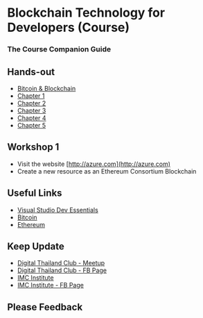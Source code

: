 # Blockchain Technology for Developers (Course)
### The Course Companion Guide

## Hands-out
* [Bitcoin & Blockchain](slides/bc00.pdf)
* [Chapter 1](slides/bc01.pdf)
* [Chapter 2](slides/bc02.pdf)
* [Chapter 3](slides/bc03.pdf)
* [Chapter 4](slides/bc04.pdf)
* [Chapter 5](slides/bc05.pdf)

## Workshop 1
* Visit the website [http://azure.com](http://azure.com)
* Create a new resource as an Ethereum Consortium Blockchain

## Useful Links
* [Visual Studio Dev Essentials](https://www.visualstudio.com/dev-essentials/)
* [Bitcoin](https://bitcoin.org)
* [Ethereum](https://ethereum.org)

## Keep Update
* [Digital Thailand Club - Meetup](https://www.meetup.com/Digital-Thailand-Club-Meetup/)
* [Digital Thailand Club - FB Page](https://www.facebook.com/digitalthailandclub)
* [IMC Institute](http://www.imcinstitute.com/)
* [IMC Institute - FB Page](https://www.facebook.com/imcinstitute)

## Please Feedback